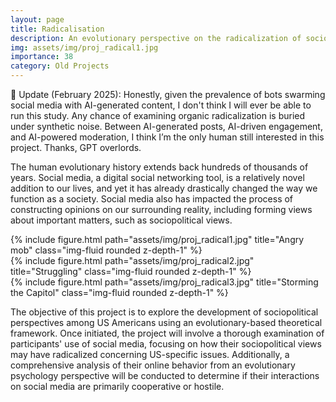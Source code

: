 ```yaml
---
layout: page
title: Radicalisation
description: An evolutionary perspective on the radicalization of sociopolitical views
img: assets/img/proj_radical1.jpg
importance: 38
category: Old Projects
---
```


📌 Update (February 2025): Honestly, given the prevalence of bots swarming social media with AI-generated content, I don't think I will ever be able to run this study. Any chance of examining organic radicalization is buried under synthetic noise. Between AI-generated posts, AI-driven engagement, and AI-powered moderation, I think I’m the only human still interested in this project. Thanks, GPT overlords.<br />

The human evolutionary history extends back hundreds of thousands of years. Social media, a digital social networking tool, is a relatively novel addition to our lives, and yet it has already drastically changed the way we function as a society. Social media also has impacted the process of constructing opinions on our surrounding reality, including forming views about important matters, such as sociopolitical views. 

<div class="row">
    <div class="col-sm mt-3 mt-md-0">
        {% include figure.html path="assets/img/proj_radical1.jpg" title="Angry mob" class="img-fluid rounded z-depth-1" %}
    </div>
    <div class="col-sm mt-3 mt-md-0">
        {% include figure.html path="assets/img/proj_radical2.jpg" title="Struggling" class="img-fluid rounded z-depth-1" %}
    </div>
    <div class="col-sm mt-3 mt-md-0">
        {% include figure.html path="assets/img/proj_radical3.jpg" title="Storming the Capitol" class="img-fluid rounded z-depth-1" %}
    </div>
</div>

The objective of this project is to explore the development of sociopolitical perspectives among US Americans using an evolutionary-based theoretical framework. Once initiated, the project will involve a thorough examination of participants' use of social media, focusing on how their sociopolitical views may have radicalized concerning US-specific issues. Additionally, a comprehensive analysis of their online behavior from an evolutionary psychology perspective will be conducted to determine if their interactions on social media are primarily cooperative or hostile. 
